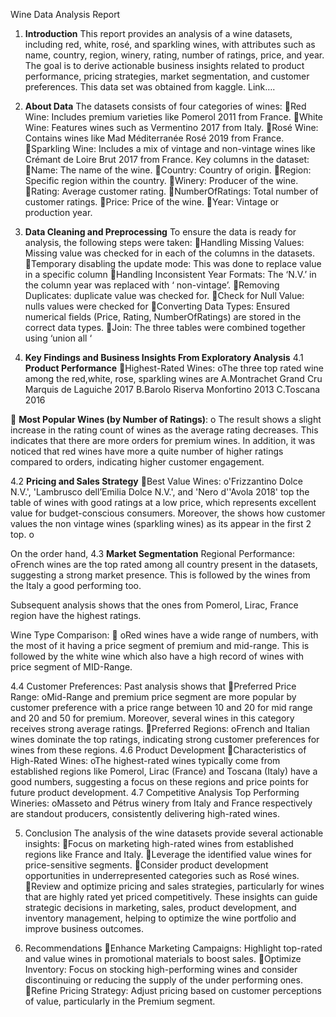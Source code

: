 Wine Data Analysis Report

1. **Introduction**
This report provides an analysis of a wine datasets, including red, white, rosé, and sparkling wines, with attributes such as name, country, region, winery, rating, number of ratings, price, and year. The goal is to derive actionable business insights related to product performance, pricing strategies, market segmentation, and customer preferences. This data set was obtained from kaggle. Link….

2. **About Data**
The datasets consists of four categories of wines:
Red Wine: Includes premium varieties like Pomerol 2011 from France.
White Wine: Features wines such as Vermentino 2017 from Italy.
Rosé Wine: Contains wines like Mad Méditerranée Rosé 2019 from France.
Sparkling Wine: Includes a mix of vintage and non-vintage wines like Crémant de Loire Brut 2017 from France.
Key columns in the dataset:
Name: The name of the wine.
Country: Country of origin.
Region: Specific region within the country.
Winery: Producer of the wine.
Rating: Average customer rating.
NumberOfRatings: Total number of customer ratings.
Price: Price of the wine.
Year: Vintage or production year.

3. **Data Cleaning and Preprocessing**
To ensure the data is ready for analysis, the following steps were taken:
Handling Missing Values: Missing value was checked for in each of the columns in the datasets.
Temporary disabling the update mode: This was done to replace value in a specific column
Handling Inconsistent Year Formats: The ‘N.V.’ in the column year was replaced with ‘ non-vintage’.
Removing Duplicates: duplicate value was checked for.
Check for Null Value: nulls values were checked for
Converting Data Types: Ensured numerical fields (Price, Rating, NumberOfRatings) are stored in the correct data types.
Join: The three tables were combined together using ‘union all ‘

4. **Key Findings and Business Insights From Exploratory Analysis**
4.1 **Product Performance**
Highest-Rated Wines:
oThe three top rated wine among the red,white, rose, sparkling wines are
A.Montrachet Grand Cru Marquis de Laguiche 2017
B.Barolo Riserva Monfortino 2013
C.Toscana 2016

 **Most Popular Wines (by Number of Ratings)**:
o The result shows a slight increase in the rating count of wines as the average rating decreases. This indicates that there are more orders for premium wines. In addition, it was noticed that red wines have more a quite number of higher ratings compared to orders, indicating higher customer engagement.


4.2 **Pricing and Sales Strategy**
Best Value Wines:
o'Frizzantino Dolce N.V.', 'Lambrusco dell’Emilia Dolce N.V.', and 'Nero d''Avola 2018' top the table of wines with good ratings at a low price, which  represents excellent value for budget-conscious consumers. Moreover, the shows how customer values the non vintage wines (sparkling wines) as its appear in the first 2 top.
o

On the order hand, 
4.3 **Market Segmentation**
Regional Performance:
oFrench wines are the top rated among all country present in the datasets, suggesting a strong market presence. This is followed by the wines from the Italy a good performing too.

Subsequent analysis shows that  the ones from  Pomerol, Lirac, France region have the highest ratings.

Wine Type Comparison:

oRed wines have a wide range of numbers, with the most of it having a price segment of premium and mid-range. This is followed by the white wine which also have a high record of wines with price segment of MID-Range.


4.4 Customer Preferences: Past analysis shows that
Preferred Price Range:
oMid-Range and premium price segment are more popular by customer preference with a price range between 10 and 20 for mid range and 20 and 50 for premium. Moreover, several wines in this category receives strong average ratings.
Preferred Regions:
oFrench and Italian wines dominate the top ratings, indicating strong customer preferences for wines from these regions.
4.6 Product Development
Characteristics of High-Rated Wines:
oThe highest-rated wines typically come from established regions like Pomerol, Lirac (France) and Toscana (Italy) have a good numbers, suggesting a focus on these regions and price points for future product development.
4.7 Competitive Analysis
Top Performing Wineries:
oMasseto and Pétrus winery from Italy and France respectively are standout producers, consistently delivering high-rated wines.

5. Conclusion
The analysis of the wine datasets provide several actionable insights:
Focus on marketing high-rated wines from established regions like France and Italy.
Leverage the identified value wines for price-sensitive segments.
Consider product development opportunities in underrepresented categories such as Rosé wines.
Review and optimize pricing and sales strategies, particularly for wines that are highly rated yet priced competitively.
These insights can guide strategic decisions in marketing, sales, product development, and inventory management, helping to optimize the wine portfolio and improve business outcomes.

6. Recommendations
Enhance Marketing Campaigns: Highlight top-rated and value wines in promotional materials to boost sales.
Optimize Inventory: Focus on stocking high-performing wines and consider discontinuing or reducing the supply of the under performing ones.
Refine Pricing Strategy: Adjust pricing based on customer perceptions of value, particularly in the Premium segment.
